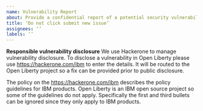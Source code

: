 ```yaml
---
name: Vulnerability Report
about: Provide a confidential report of a potential security vulnerability in Open Liberty
title: ‘Do not click submit new issue’
assignees: ‘’
labels: ‘’
---
```

**Responsible vulnerability disclosure**
We use Hackerone to manage vulnerability disclosure. To disclose a vulnerability in Open Liberty please use https://hackerone.com/ibm to enter the details. It will be routed to the Open Liberty project so a fix can be provided prior to public disclosure.
 
The policy on the https://hackerone.com/ibm describes the policy guidelines for IBM products. Open Liberty is an IBM open source project so some of the guidelines do not apply. Specifically the first and third bullets can be ignored since they only apply to IBM products.